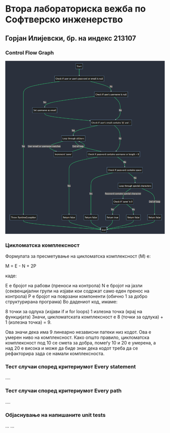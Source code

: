 # Втора лабораториска вежба по Софтверско инженерство

## Горјан Илијевски, бр. на индекс 213107

### Control Flow Graph

![CFG for function labs2 SI](./CFG_for_function_labs2_SI.png)

### Цикломатска комплексност

Формулата за пресметување на цикломатска комплексност (M) е:

M = E - N + 2P

каде:

E е бројот на рабови (преноси на контрола)
N е бројот на јазли (секвенцијални групи на изјави кои содржат само еден пренос на контрола)
P е бројот на поврзани компоненти (обично 1 за добро структурирана програма)
Во дадениот код, имаме:

8 точки за одлука (изјави if и for loops)
1 излезна точка (крај на функцијата)
Значи, цикломатската комплексност е 8 (точки за одлука) + 1 (излезна точка) = 9.

Ова значи дека има 9 линеарно независни патеки низ кодот. Ова е умерен ниво на комплексност. Како општо правило, цикломатска комплексност под 10 се смета за добра, помеѓу 10 и 20 е умерена, а над 20 е висока и може да биде знак дека кодот треба да се рефакторира зада се намали комплексноста.

### Тест случаи според критериумот Every statement

....

### Тест случаи според критериумот Every path

....

### Објаснување на напишаните unit tests

...
...
